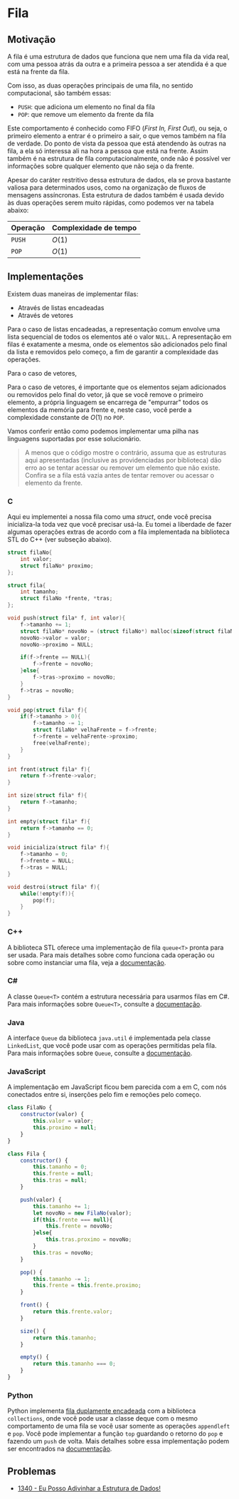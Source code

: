 # Fila

## Motivação

A fila é uma estrutura de dados que funciona que nem uma fila da vida real, com uma pessoa atrás da outra e a primeira pessoa a ser atendida é a que está na frente da fila.

Com isso, as duas operações principais de uma fila, no sentido computacional, são também essas:

* `PUSH`: que adiciona um elemento no final da fila
* `POP`: que remove um elemento da frente da fila

Este comportamento é conhecido como FIFO (_First In, First Out_), ou seja, o primeiro elemento a entrar é o primeiro a sair, o que vemos também na fila de verdade. Do ponto de vista da pessoa que está atendendo às outras na fila, a ela só interessa ali na hora a pessoa que está na frente. Assim também é na estrutura de fila computacionalmente, onde não é possível ver informações sobre qualquer elemento que não seja o da frente.

Apesar do caráter restritivo dessa estrutura de dados, ela se prova bastante valiosa para determinados usos, como na organização de fluxos de mensagens assíncronas. Esta estrutura de dados também é usada devido às duas operações serem muito rápidas, como podemos ver na tabela abaixo:

| Operação | Complexidade de tempo |
| -------- | --------------------- |
| `PUSH`   | $O(1)$                |
| `POP`    | $O(1)$                |

## Implementações

Existem duas maneiras de implementar filas:

* Através de listas encadeadas
* Através de vetores

Para o caso de listas encadeadas, a representação comum envolve uma lista sequencial de todos os elementos até o valor `NULL`. A representação em filas é exatamente a mesma, onde os elementos são adicionados pelo final da lista e removidos pelo começo, a fim de garantir a complexidade das operações.

Para o caso de vetores, 

Para o caso de vetores, é importante que os elementos sejam adicionados ou removidos pelo final do vetor, já que se você remove o primeiro elemento, a própria linguagem se encarrega de "empurrar" todos os elementos da memória para frente e, neste caso, você perde a complexidade constante de $O(1)$ no `POP`.

Vamos conferir então como podemos implementar uma pilha nas linguagens suportadas por esse solucionário.

> A menos que o código mostre o contrário, assuma que as estruturas aqui apresentadas (inclusive as providenciadas por biblioteca) dão erro ao se tentar acessar ou remover um elemento que não existe. Confira se a fila está vazia antes de tentar remover ou acessar o elemento da frente.

### C

Aqui eu implementei a nossa fila como uma _struct_, onde você precisa inicializa-la toda vez que você precisar usá-la. Eu tomei a liberdade de fazer algumas operações extras de acordo com a fila implementada na biblioteca STL do C++ (ver subseção abaixo).

```c
struct filaNo{
    int valor;
    struct filaNo* proximo;
};

struct fila{
    int tamanho;
    struct filaNo *frente, *tras;
};

void push(struct fila* f, int valor){
    f->tamanho += 1;
    struct filaNo* novoNo = (struct filaNo*) malloc(sizeof(struct filaNo));
    novoNo->valor = valor;
    novoNo->proximo = NULL;

    if(f->frente == NULL){
        f->frente = novoNo;
    }else{
        f->tras->proximo = novoNo;
    }
    f->tras = novoNo;
}

void pop(struct fila* f){
    if(f->tamanho > 0){
        f->tamanho -= 1;
        struct filaNo* velhaFrente = f->frente;
        f->frente = velhaFrente->proximo;
        free(velhaFrente);
    }
}

int front(struct fila* f){
    return f->frente->valor;
}

int size(struct fila* f){
    return f->tamanho;
}

int empty(struct fila* f){
    return f->tamanho == 0;
}

void inicializa(struct fila* f){
    f->tamanho = 0;
    f->frente = NULL;
    f->tras = NULL;
}

void destroi(struct fila* f){
    while(!empty(f)){
        pop(f);
    }
}
```

### C++

A biblioteca STL oferece uma implementação de fila `queue<T>` pronta para ser usada. Para mais detalhes sobre como funciona cada operação ou sobre como instanciar uma fila, veja a [documentação](https://cplusplus.com/reference/queue/queue/).

### C#

A classe `Queue<T>` contém a estrutura necessária para usarmos filas em C#. Para mais informações sobre `Queue<T>`, consulte a [documentação](https://learn.microsoft.com/pt-br/dotnet/api/system.collections.generic.queue-1?view=net-7.0).

### Java

A interface `Queue` da biblioteca `java.util` é implementada pela classe `LinkedList`, que você pode usar com as operações permitidas pela fila. Para mais informações sobre `Queue`, consulte a [documentação](https://docs.oracle.com/javase/8/docs/api/java/util/Queue.html).

### JavaScript

A implementação em JavaScript ficou bem parecida com a em C, com nós conectados entre si, inserções pelo fim e remoções pelo começo.

```js
class FilaNo {
    constructor(valor) {
        this.valor = valor;
        this.proximo = null;
    }
}

class Fila {
    constructor() {
        this.tamanho = 0;
        this.frente = null;
        this.tras = null;
    }

    push(valor) {
        this.tamanho += 1;
        let novoNo = new FilaNo(valor);
        if(this.frente === null){
            this.frente = novoNo;
        }else{
            this.tras.proximo = novoNo;
        }
        this.tras = novoNo;
    }

    pop() {
        this.tamanho -= 1;
        this.frente = this.frente.proximo;
    }

    front() {
        return this.frente.valor;
    }

    size() {
        return this.tamanho;
    }

    empty() {
        return this.tamanho === 0;
    }
}
```

### Python

Python implementa [fila duplamente encadeada](../deque/README.md) com a biblioteca `collections`, onde você pode usar a classe deque com o mesmo comportamento de uma fila se você usar somente as operações `appendleft` e `pop`. Você pode implementar a função `top` guardando o retorno do `pop` e fazendo um `push` de volta. Mais detalhes sobre essa implementação podem ser encontrados na [documentação](https://docs.python.org/3/library/collections.html#collections.deque).

## Problemas

* [1340 - Eu Posso Adivinhar a Estrutura de Dados!](../../../problemas/estruturas-e-bibliotecas/1340/README.md)